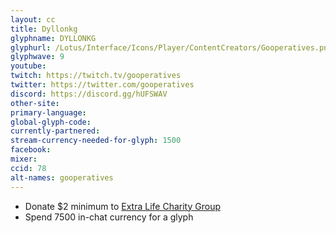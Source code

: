 ```yaml
---
layout: cc
title: Dyllonkg
glyphname: DYLLONKG
glyphurl: /Lotus/Interface/Icons/Player/ContentCreators/Gooperatives.png
glyphwave: 9
youtube:
twitch: https://twitch.tv/gooperatives
twitter: https://twitter.com/gooperatives
discord: https://discord.gg/hUFSWAV
other-site:
primary-language:
global-glyph-code:
currently-partnered:
stream-currency-needed-for-glyph: 1500
facebook:
mixer:
ccid: 78
alt-names: gooperatives
---
```

* Donate $2 minimum to [Extra Life Charity Group](https://goo.gl/dH964b)
* Spend 7500 in-chat currency for a glyph
